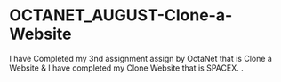 # OCTANET_AUGUST-Clone-a-Website
I have Completed my 3nd assignment assign by OctaNet that is Clone a Website &amp; I have completed my Clone Website that is SPACEX. .

